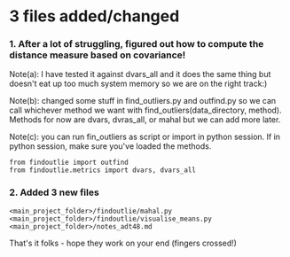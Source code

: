 # 3 files added/changed


### 1. After a lot of struggling, figured out how to compute the distance measure based on covariance!
Note(a): I have tested it against dvars_all and it does the same thing but doesn't eat up too much system memory so we are on the right track:)

Note(b): changed some stuff in find_outliers.py and outfind.py so we can call whichever method we want with find_outliers(data_directory, method). Methods for now are dvars, dvras_all, or mahal but we can add more later.      

Note(c): you can run fin_outliers as script or import in python session. If in python session, make sure you've loaded the methods.

    from findoutlie import outfind
    from findoutlie.metrics import dvars, dvars_all

### 2. Added 3 new files 
    
    <main_project_folder>/findoutlie/mahal.py
    <main_project_folder>/findoutlie/visualise_means.py
    <main_project_folder>/notes_adt48.md

That's it folks - hope they work on your end (fingers crossed!)